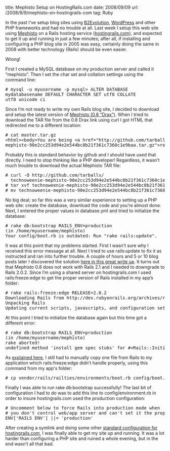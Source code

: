 title: Mephisto Setup on HostingRails.com
date: 2008/09/09
url: /2008/9/9/mephisto-on-hostingrails-com
tag: Ruby

In the past I’ve setup blog sites using [B2Evolution](http://b2evolution.net/), [WordPress](http://wordpress.org/) and other PHP frameworks and had no trouble at all. Last week I setup this web site using [Mephisto](http://mephistoblog.com/) on a Rails hosting service ([hostingrails.com](http://www.hostingrails.com/)), and expected to get it up and running in just a few minutes; after all, if installing and configuring a PHP blog site in 2005 was easy, certainly doing the same in 2008 with better technology (Rails) should be even easier.

Wrong!

First I created a MySQL database on my production server and called it “mephisto”. Then I set the char set and collation settings using the command line:<pre># mysql -u myusername -p
mysql> ALTER DATABASE mydatabasename DEFAULT CHARACTER SET utf8
  COLLATE utf8_unicode_ci</pre>

Since I’m not ready to write my own Rails blog site, I decided to download and setup the latest version of [Mephisto (0.8 “Drax”)](http://mephistoblog.com/download). When I tried to download the TAR file from the 0.8 Drax link using curl I got HTML that redirected me to a different location:

<pre># cat master.tar.gz
&lt;html>&lt;body>You are being &lt;a href="http://github.com/tarballs/technoweenie-
mephisto-90e2cc253d94e2e544bc8b21f361c7360c1e9baa.tar.gz">redirected&lt;/a>.&lt;/body>&lt;/html></pre>

Probably this is standard behavior by github and I should have used that directly. I need to stop thinking like a PHP developer! Regardless, it wasn’t much trouble to download the actual Mephisto TAR file:

<pre># curl -O http://github.com/tarballs/
  technoweenie-mephisto-90e2cc253d94e2e544bc8b21f361c7360c1e9baa.tar.gz
# tar xvf technoweenie-mephisto-90e2cc253d94e2e544bc8b21f361c7360c1e9baa.tar.gz
# mv technoweenie-mephisto-90e2cc253d94e2e544bc8b21f361c7360c1e9baa mephisto</pre>

No big deal; so far this was a very similar experience to setting up a PHP web site: create the database, download the code and you’re almost done. Next, I entered the proper values in database.yml and tried to initialize the database:

<pre># rake db:bootstrap RAILS_ENV=production
(in /home/myusername/mephisto)
Your config/boot.rb is outdated: Run "rake rails:update".</pre>

It was at this point that my problems started. First I wasn’t sure why I received this error message at all. Next I tried to use rails:update to fix it as instructed and ran into further trouble. A couple of hours and 5 or 10 blog posts later I discovered the solution [here in this great write up](http://groups.google.com/group/MephistoBlog/browse_thread/thread/a03e8ac350382e0e). It turns out that Mephisto 0.8 does not work with Rails 2.1 and I needed to downgrade to Rails 2.0.2. Since I’m using a shared server on hostingrails.com I used rails:freeze:edge to get the proper version of Rails installed in my app’s folder:

<pre># rake rails:freeze:edge RELEASE=2.0.2
Downloading Rails from http://dev.rubyonrails.org/archives/rails_2.0.2.zip
Unpacking Rails
Updating current scripts, javascripts, and configuration settings</pre>

At this point I tried to initialize the database again but this time got a different error:

<pre># rake db:bootstrap RAILS_ENV=production
(in /home/myusername/mephisto)
rake aborted!
undefined method 'install_gem_spec_stubs' for #&lt;Rails::Initializer:0xb7c652e8></pre>

As [explained here](http://groups.google.com/group/MephistoBlog/browse_thread/thread/a03e8ac350382e0e), I still had to manually copy one file from Rails to my application which rails:freeze:edge didn’t handle properly, using this command from my app's folder:

<pre># cp vendor/rails/railties/environments/boot.rb config/boot.rb</pre>

Finally I was able to run rake db:bootstrap successfully! The last bit of configuration I had to do was to add this line to config/environment.rb in order to insure hostingrails.com used the production configuration:

<pre># Uncomment below to force Rails into production mode when
# you don't control web/app server and can't set it the proper way
ENV['RAILS_ENV'] ||= 'production'</pre>

After creating a symlink and doing some other [standard configuration for hostingrails.com](http://www.hostingrails.com/forums/wiki_thread/1), I was finally able to get my site up and running. It was a lot harder than configuring a PHP site and ruined a whole evening, but in the end wasn’t all that bad.
